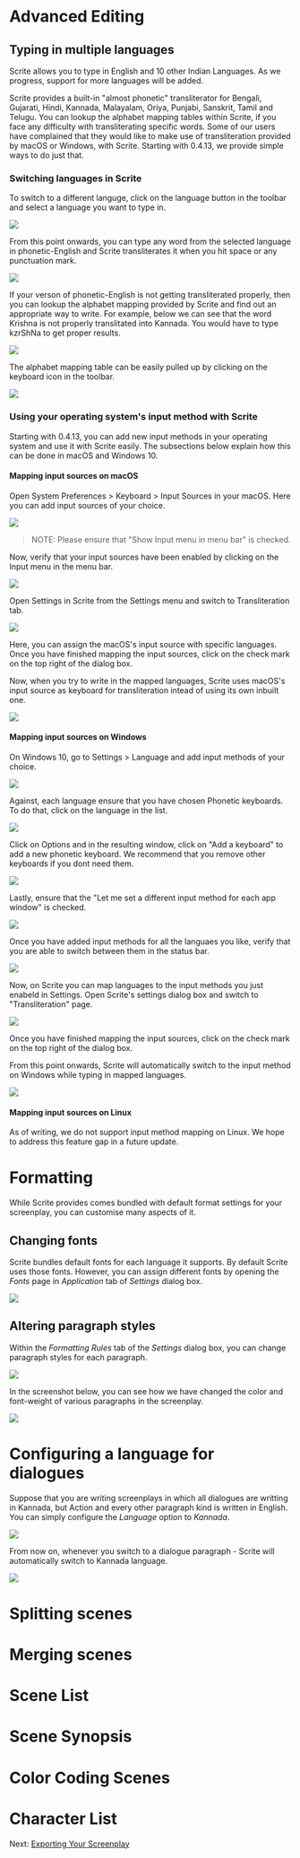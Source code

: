 # Advanced Editing

## Typing in multiple languages

Scrite allows you to type in English and 10 other Indian Languages. As we progress, support for more languages will be added.

Scrite provides a built-in "almost phonetic" transliterator for Bengali, Gujarati, Hindi, Kannada, Malayalam, Oriya, Punjabi, Sanskrit, Tamil and Telugu. You can lookup the alphabet mapping tables within Scrite, if you face any difficulty with transliterating specific words. Some of our users have complained that they would like to make use of transliteration provided by macOS or Windows, with Scrite. Starting with 0.4.13, we provide simple ways to do just that.

### Switching languages in Scrite

To switch to a different languge, click on the language button in the toolbar and select a language you want to type in.

![](screenshots/advanced-editing/001.jpg)

From this point onwards, you can type any word from the selected language in phonetic-English and Scrite transliterates it when you hit space or any punctuation mark.

![](screenshots/advanced-editing/002.jpg)

If your verson of phonetic-English is not getting transliterated properly, then you can lookup the alphabet mapping provided by Scrite and find out an appropriate way to write. For example, below we can see that the word Krishna is not properly translitated into Kannada. You would have to type kzrShNa to get proper results.

![](screenshots/advanced-editing/003.jpg)

The alphabet mapping table can be easily pulled up by clicking on the keyboard icon in the toolbar.

![](screenshots/advanced-editing/004.jpg)

### Using your operating system's input method with Scrite

Starting with 0.4.13, you can add new input methods in your operating system and use it with Scrite easily. The subsections below explain how this can be done in macOS and Windows 10.

#### Mapping input sources on macOS

Open System Preferences > Keyboard > Input Sources in your macOS. Here you can add input sources of your choice.

![](screenshots/advanced-editing/005.jpg)

> NOTE: Please ensure that "Show Input menu in menu bar" is checked.

Now, verify that your input sources have been enabled by clicking on the Input menu in the menu bar.

![](screenshots/advanced-editing/006.jpg)

Open Settings in Scrite from the Settings menu and switch to Transliteration tab.

![](screenshots/advanced-editing/007.jpg)

Here, you can assign the macOS's input source with specific languages. Once you have finished mapping the input sources, click on the check mark on the top right of the dialog box.

Now, when you try to write in the mapped languages, Scrite uses macOS's input source as keyboard for transliteration intead of using its own inbuilt one.

![](screenshots/advanced-editing/008.jpg)

#### Mapping input sources on Windows

On Windows 10, go to Settings > Language and add input methods of your choice.

![](screenshots/advanced-editing/009.jpg)

Against, each language ensure that you have chosen Phonetic keyboards. To do that, click on the language in the list.

![](screenshots/advanced-editing/010.jpg)

Click on Options and in the resulting window, click on "Add a keyboard" to add a new phonetic keyboard. We recommend that you remove other keyboards if you dont need them.

![](screenshots/advanced-editing/011.jpg)

Lastly, ensure that the "Let me set a different input method for each app window" is checked.

![](screenshots/advanced-editing/012.jpg)

Once you have added input methods for all the languaes you like, verify that you are able to switch between them in the status bar.

![](screenshots/advanced-editing/012a.jpg)

Now, on Scrite you can map languages to the input methods you just enabeld in Settings. Open Scrite's settings dialog box and switch to "Transliteration" page.

![](screenshots/advanced-editing/013.jpg)

Once you have finished mapping the input sources, click on the check mark on the top right of the dialog box. 

From this point onwards, Scrite will automatically switch to the input method on Windows while typing in mapped languages.

![](screenshots/advanced-editing/014.jpg)

#### Mapping input sources on Linux

As of writing, we do not support input method mapping on Linux. We hope to address this feature gap in a future update.

# Formatting

While Scrite provides comes bundled with default format settings for your screenplay, you can customise many aspects of it. 

## Changing fonts

Scrite bundles default fonts for each language it supports. By default Scrite uses those fonts. However, you can assign different fonts by opening the *Fonts* page in *Application* tab of *Settings* dialog box.

![](screenshots/advanced-editing/015.jpg)

## Altering paragraph styles

Within the *Formatting Rules* tab of the *Settings* dialog box, you can change paragraph styles for each paragraph.

![](screenshots/advanced-editing/016.jpg)

In the screenshot below, you can see how we have changed the color and font-weight of various paragraphs in the screenplay.

![](screenshots/advanced-editing/017.jpg)

# Configuring a language for dialogues

Suppose that you are writing screenplays in which all dialogues are writting in Kannada, but Action and every other paragraph kind is written in English. You can simply configure the *Language* option to *Kannada*.

![](screenshots/advanced-editing/018.jpg)

From now on, whenever you switch to a dialogue paragraph - Scrite will automatically switch to Kannada language.

![](screenshots/advanced-editing/019.jpg)

# Splitting scenes

# Merging scenes

# Scene List

# Scene Synopsis

# Color Coding Scenes

# Character List


Next: [Exporting Your Screenplay](export.md)
